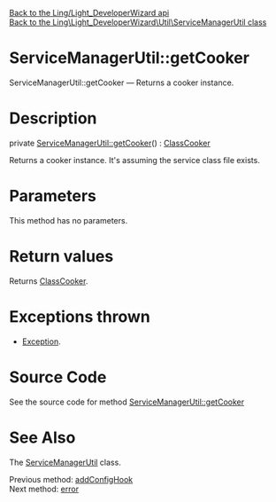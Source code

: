 [Back to the Ling/Light_DeveloperWizard api](https://github.com/lingtalfi/Light_DeveloperWizard/blob/master/doc/api/Ling/Light_DeveloperWizard.md)<br>
[Back to the Ling\Light_DeveloperWizard\Util\ServiceManagerUtil class](https://github.com/lingtalfi/Light_DeveloperWizard/blob/master/doc/api/Ling/Light_DeveloperWizard/Util/ServiceManagerUtil.md)


ServiceManagerUtil::getCooker
================



ServiceManagerUtil::getCooker — Returns a cooker instance.




Description
================


private [ServiceManagerUtil::getCooker](https://github.com/lingtalfi/Light_DeveloperWizard/blob/master/doc/api/Ling/Light_DeveloperWizard/Util/ServiceManagerUtil/getCooker.md)() : [ClassCooker](https://github.com/lingtalfi/ClassCooker/blob/master/doc/api/Ling/ClassCooker/ClassCooker.md)




Returns a cooker instance.
It's assuming the service class file exists.




Parameters
================

This method has no parameters.


Return values
================

Returns [ClassCooker](https://github.com/lingtalfi/ClassCooker/blob/master/doc/api/Ling/ClassCooker/ClassCooker.md).


Exceptions thrown
================

- [Exception](http://php.net/manual/en/class.exception.php).&nbsp;







Source Code
===========
See the source code for method [ServiceManagerUtil::getCooker](https://github.com/lingtalfi/Light_DeveloperWizard/blob/master/Util/ServiceManagerUtil.php#L663-L674)


See Also
================

The [ServiceManagerUtil](https://github.com/lingtalfi/Light_DeveloperWizard/blob/master/doc/api/Ling/Light_DeveloperWizard/Util/ServiceManagerUtil.md) class.

Previous method: [addConfigHook](https://github.com/lingtalfi/Light_DeveloperWizard/blob/master/doc/api/Ling/Light_DeveloperWizard/Util/ServiceManagerUtil/addConfigHook.md)<br>Next method: [error](https://github.com/lingtalfi/Light_DeveloperWizard/blob/master/doc/api/Ling/Light_DeveloperWizard/Util/ServiceManagerUtil/error.md)<br>

